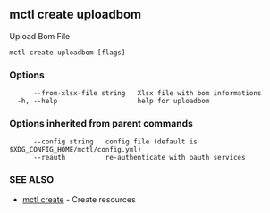 [Auto generated by spf13/cobra]: <>

## mctl create uploadbom

Upload Bom File

```
mctl create uploadbom [flags]
```

### Options

```
      --from-xlsx-file string   Xlsx file with bom informations
  -h, --help                    help for uploadbom
```

### Options inherited from parent commands

```
      --config string   config file (default is $XDG_CONFIG_HOME/mctl/config.yml)
      --reauth          re-authenticate with oauth services
```

### SEE ALSO

* [mctl create](mctl_create.md)	 - Create resources


